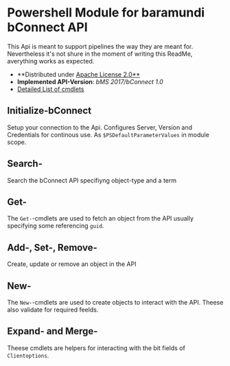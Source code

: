 # Powershell Module for baramundi bConnect API

This Api is meant to support pipelines the way they are meant for. Nevertheless it's not shure in the moment of writing this ReadMe, averything works as expected.

* **Distributed under [Apache License 2.0**](LICENSE.txt)
* **Implemented API-Version**: *bMS 2017/bConnect 1.0*
* [Detailed List of cmdlets](Commands.md)

## Initialize-bConnect

Setup your connection to the Api. Configures Server, Version and Credentials for continous use. As `$PSDefaultParameterValues` in module scope.

## Search-

Search the bConnect API specifiyng object-type and a term

## Get-

The `Get-`-cmdlets are used to fetch an object from the API usually specifying some referencing `guid`.

## Add-, Set-, Remove-

Create, update or remove an object in the API

## New-

The `New-`-cmdlets are used to create objects to interact with the API. Theese also validate for required feelds.

## Expand- and Merge-

Theese cmdlets are helpers for interacting with the bit fields of `Clientoptions`.



